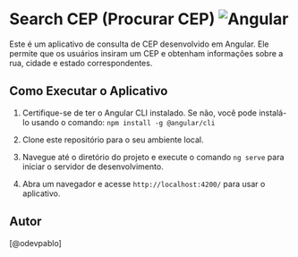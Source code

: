 
# Search CEP (Procurar CEP) ![Angular](https://img.shields.io/badge/Angular-000?style=for-the-badge&logo=angular&logoColor=C3002F)

 Este é um aplicativo de consulta de CEP desenvolvido em Angular. Ele permite que os usuários insiram um CEP e obtenham informações sobre a rua, cidade e estado correspondentes.

## Como Executar o Aplicativo

1. Certifique-se de ter o Angular CLI instalado. Se não, você pode instalá-lo usando o comando: `npm install -g @angular/cli`

2. Clone este repositório para o seu ambiente local.

3. Navegue até o diretório do projeto e execute o comando `ng serve` para iniciar o servidor de desenvolvimento.

4. Abra um navegador e acesse `http://localhost:4200/` para usar o aplicativo.

## Autor

[@odevpablo]